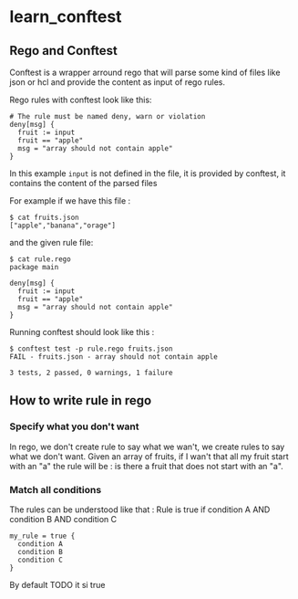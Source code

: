 # learn_conftest

## Rego and Conftest

Conftest is a wrapper arround rego that will parse some kind of
files like json or hcl and provide the content as input of
rego rules.

Rego rules with conftest look like this:

```rego
# The rule must be named deny, warn or violation
deny[msg] {
  fruit := input
  fruit == "apple"
  msg = "array should not contain apple"
}
```

In this example `input` is not defined in the file, it is
provided by conftest, it contains the content of the parsed files

For example if we have this file :

```
$ cat fruits.json
["apple","banana","orage"]
```

and the given rule file:

```
$ cat rule.rego
package main

deny[msg] {
  fruit := input
  fruit == "apple"
  msg = "array should not contain apple"
}
```

Running conftest should look like this :

```
$ conftest test -p rule.rego fruits.json
FAIL - fruits.json - array should not contain apple

3 tests, 2 passed, 0 warnings, 1 failure
```


## How to write rule in rego

### Specify what you don't want

In rego, we don't create rule to say what we wan't, we create rules to say what we don't want.
Given an array of fruits, if I wan't that all my fruit start with an "a"
the rule will be : is there a fruit that does not start with an "a".

### Match all conditions

The rules can be understood like that :
Rule is true if condition A AND condition B AND condition C

```
my_rule = true {
  condition A
  condition B
  condition C
}
```

By default TODO it si true
